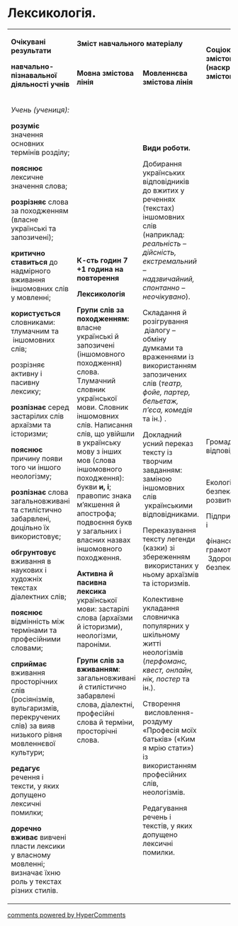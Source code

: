 <div id="hypercomments_widget" class="js-hypercomments-widget invisible"></div>

# Лексикологія.

<table>
<tbody>
<tr>
<td rowspan="2">
<p><strong>Очікувані результати</strong></p>
<p><strong>навчально-пізнавальної діяльності учнів </strong></p>
</td>
<td colspan="2">
<p><strong>Зміст навчального матеріалу</strong></p>
</td>
<td rowspan="2">
<p><strong>Соціокультурна змістова лінія (наскрізні змістові лінії)</strong></p>
</td>
<td rowspan="2">
<p><strong>Діяльнісна змістова лінія (компетентності)</strong></p>
</td>
</tr>
<tr>
<td>
<p><strong>Мовна змістова лінія &nbsp;</strong></p>
</td>
<td>
<p><strong>Мовленнєва змістова лінія </strong></p>
</td>
</tr>
<tr>
<td>
<p><em><span>Учень (учениця):</span></em></p>
<p><strong>розуміє</strong><span> значення основних термінів розділу;</span></p>
<p><strong>пояснює </strong><span>лексичне значення слова;</span></p>
<p><strong>розрізняє</strong><span> слова за походженням (власне українські та запозичені); </span></p>
<p><strong>критично ставиться</strong><span> до надмірного вживання іншомовних слів у мовленні;</span></p>
<p><strong>користується </strong><span>словниками: тлумачним та &nbsp;іншомовних слів;</span></p>
<p><span>розрізняє активну і пасивну лексику;</span></p>
<p><strong>розпізнає</strong><span> серед застарілих слів архаїзми та історизми;</span></p>
<p><strong>пояснює</strong><span> причину появи того чи іншого неологізму;</span></p>
<p><strong>розпізнає</strong><span> слова загальновживані та стилістично забарвлені, доцільно їх використовує;</span></p>
<p><strong>обгрунтовує </strong><span>вживання в наукових і художніх текстах діалектних слів;</span></p>
<p><strong>пояснює</strong><span> відмінність між термінами та професійними словами;</span></p>
<p><strong>сприймає </strong><span>вживання просторічних слів (росіянізмів, вульгаризмів, перекручених слів) за вияв низького рівня мовленнєвої культури;</span></p>
<p><strong>редагує </strong><span>речення і тексти, у яких допущено лексичні помилки;</span></p>
<p><strong>доречно вживає</strong><span> вивчені пласти лексики у власному мовленні; визначає їхню роль у текстах різних стилів.</span></p>
</td>
<td>
<p><strong>К-сть годин 7 +1 година на повторення</strong><span>
<p><strong>Лексикологія</strong></p>
<p><strong>Групи слів за походженням:</strong><span> власне українські й запозичені (іншомовного походження) слова. Тлумачний словник української мови. Словник іншомовних слів. Написання слів, що увійшли в українську мову з інших мов (слова іншомовного походження): букви </span><strong>и, і</strong><span>; правопис знака м&rsquo;якшення й апострофа; подвоєння букв у загальних і власних назвах іншомовного походження.</span></p>
<p><strong>Активна й пасивна лексика</strong><span> української мови: застарілі слова (архаїзми й історизми), неологізми</span><span>, </span><span>пароніми. </span></p>
<p><strong>Групи слів за вживанням</strong><span>: загальновживані &nbsp;й стилістично забарвлені слова, діалектні, професійні слова й терміни, просторічні слова. </span></p>
</td>
<td>
<p><strong>Види роботи.</strong></p>
<p><span>Добирання українських відповідників до вжитих у реченнях (текстах) іншомовних слів (наприклад: </span><em><span>реальність &ndash; дійсність, екстремальний &ndash; надзвичайний, спонтанно &ndash; неочікувано</span></em><span>).</span></p>
<p><span>Складання й розігрування &nbsp;діалогу &ndash; обміну думками та враженнями із використанням запозичених слів (</span><em><span>театр, фойе, партер, бельетаж, п&rsquo;єса, комедія </span></em><span>та ін.) .</span></p>
<p><span>Докладний усний переказ тексту із творчим завданням: заміною іншомовних слів &nbsp;українськими відповідниками.</span></p>
<p><span>Переказування тексту легенди (казки) зі збереженням &nbsp;використаних у ньому архаїзмів та історизмів.</span></p>
<p><span>Колективне укладання словничка популярних у шкільному житті неологізмів (</span><em><span>перфоманс, квест, онлайн, нік, постер</span></em><span> та ін.).</span></p>
<p><span>Створення &nbsp;висловлення-роздуму &laquo;Професія моїх батьків&raquo; (&laquo;Ким я мрію стати&raquo;) із використанням професійних слів, неологізмів.</span></p>
<p><span>Редагування речень і текстів, у яких допущено лексичні помилки.</span></p>
</td>
<td><br />
<p><span>Громадянська відповідальність </span></p>
<br />
<p><span>Екологічна безпека і сталий розвиток </span></p>
<p><span>Підприємливість і</span></p>
<p><span>фінансова грамотність &nbsp;Здоров&rsquo;я і безпека</span></p>
</td>
<td>
<p><strong>СДМ</strong></p>
<br />
<p><strong>ЗКК</strong></p>
<p><strong>СГК</strong></p>
<br />
<p><strong>УВВЖ</strong></p>
<p><strong>ПК</strong></p>
<p><strong>ІКК</strong></p>
<br />
<p><strong>СІМ</strong></p>
<p><strong>ЗЗК</strong></p>
</td>
</tr>
</tbody>
</table>

<div class="js-hypercomments-container">
<a href="http://hypercomments.com" class="hc-link" title="comments widget">comments powered by HyperComments</a>
</div>